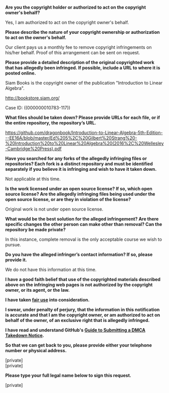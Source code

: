 **Are you the copyright holder or authorized to act on the copyright owner's behalf?**  
  
Yes, I am authorized to act on the copyright owner's behalf.  
  
**Please describe the nature of your copyright ownership or authorization to act on the owner's behalf.**  
  
Our client pays us a monthly fee to remove copyright infringements on his/her behalf. Proof of this arrangement can be sent on request.  
  
**Please provide a detailed description of the original copyrighted work that has allegedly been infringed. If possible, include a URL to where it is posted online.**  
  
Siam Books is the copyright owner of the publication "Introduction to Linear Algebra".  
  
http://bookstore.siam.org/  
  
Case ID: ((000000010783-117))  
  
**What files should be taken down? Please provide URLs for each file, or if the entire repository, the repository’s URL.**  
  
https://github.com/dragonbook/Introduction-to-Linear-Algebra-5th-Edition---EE16A/blob/master/Ed%205%2C%20Gilbert%20Strang%20-%20Introduction%20to%20Linear%20Algebra%20(2016%2C%20Wellesley-Cambridge%20Press).pdf  
  
**Have you searched for any forks of the allegedly infringing files or repositories? Each fork is a distinct repository and must be identified separately if you believe it is infringing and wish to have it taken down.**  
  
Not applicable at this time.  
  
**Is the work licensed under an open source license? If so, which open source license? Are the allegedly infringing files being used under the open source license, or are they in violation of the license?**  
  
Original work is not under open source license.  
  
**What would be the best solution for the alleged infringement? Are there specific changes the other person can make other than removal? Can the repository be made private?**  
  
In this instance, complete removal is the only acceptable course we wish to pursue.  
  
**Do you have the alleged infringer’s contact information? If so, please provide it.**  
  
We do not have this information at this time.  
  
**I have a good faith belief that use of the copyrighted materials described above on the infringing web pages is not authorized by the copyright owner, or its agent, or the law.**  
  
**I have taken <a href="https://www.lumendatabase.org/topics/22">fair use</a> into consideration.**  
  
**I swear, under penalty of perjury, that the information in this notification is accurate and that I am the copyright owner, or am authorized to act on behalf of the owner, of an exclusive right that is allegedly infringed.**  
  
**I have read and understand GitHub's <a href="https://help.github.com/articles/guide-to-submitting-a-dmca-takedown-notice/">Guide to Submitting a DMCA Takedown Notice</a>.**  
  
**So that we can get back to you, please provide either your telephone number or physical address.**  
  
[private]  
[private]  
  
**Please type your full legal name below to sign this request.**  
  
[private]  

